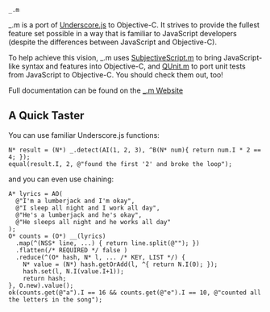
````
_.m
````

_.m is a port of [Underscore.js](http://underscorejs.org/) to Objective-C. It strives to provide the fullest feature set possible in a way that is familiar to JavaScript developers (despite the differences between JavaScript and Objective-C).

To help achieve this vision, _.m uses [SubjectiveScript.m](https://github.com/kmalakoff/SubjectiveScript.m) to bring JavaScript-like syntax and features into Objective-C, and [QUnit.m](https://github.com/kmalakoff/QUnit.m) to port unit tests from JavaScript to Objective-C. You should check them out, too!

Full documentation can be found on the [_.m Website](http://http://kmalakoff.github.com/_.m/)

A Quick Taster
------------

You can use familiar Underscore.js functions:

```
N* result = (N*) _.detect(AI(1, 2, 3), ^B(N* num){ return num.I * 2 == 4; });
equal(result.I, 2, @"found the first '2' and broke the loop");
```

and you can even use chaining:

```
A* lyrics = AO(
  @"I'm a lumberjack and I'm okay",
  @"I sleep all night and I work all day",
  @"He's a lumberjack and he's okay",
  @"He sleeps all night and he works all day"
);
O* counts = (O*) __(lyrics)
  .map(^(NSS* line, ...) { return line.split(@""); })
  .flatten(/* REQUIRED */ false )
  .reduce(^(O* hash, N* l, ... /* KEY, LIST */) {
    N* value = (N*) hash.getOrAdd(l, ^{ return N.I(0); });
    hash.set(l, N.I(value.I+1));
    return hash;
}, O.new).value();
ok(counts.get(@"a").I == 16 && counts.get(@"e").I == 10, @"counted all the letters in the song");
```